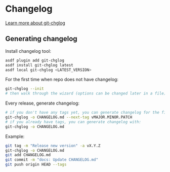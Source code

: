 # Changelog

[Learn more about git-chglog](https://github.com/git-chglog/git-chglog)

## Generating changelog


Install changelog tool:

```bash
asdf plugin add git-chglog
asdf install git-chglog latest
asdf local git-chglog <LATEST_VERSION>
```

For the first time when repo does not have changelog:

```bash
git-chglog --init
# then walk through the wizard (options can be changed later in a file)
```

Every release, generate changelog:

```bash
# if you don't have any tags yet, you can generate changelog for the first time with:
git-chglog -o CHANGELOG.md --next-tag vMAJOR.MINOR.PATCH
# if you already have tags, you can generate changelog with:
git-chglog -o CHANGELOG.md
```

Example:

```bash
git tag -m "Release new version" -a vX.Y.Z
git-chglog -o CHANGELOG.md
git add CHANGELOG.md
git commit -m "docs: Update CHANGELOG.md"
git push origin HEAD --tags
```
